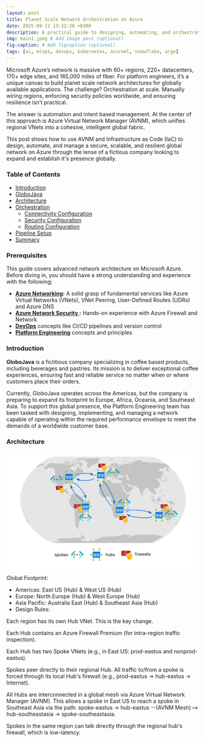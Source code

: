 ```yaml
---
layout: post
title: Planet Scale Network Orchestration on Azure
date: 2025-09-12 13:32:20 +0300
description: A practical guide to designing, automating, and orchestrating global networks for highly available applications on Microsoft Azure
img: main1.jpeg # Add image post (optional)
fig-caption: # Add figcaption (optional)
tags: [ai, mlops, devops, kubernetes, azureml, snowflake, argo]
---
```


Microsoft Azure’s network is massive with 60+ regions, 220+ datacenters, 170+ edge sites, and 165,000 miles of fiber. For platform engineers, it’s a unique canvas to build planet scale network architectures for globally available applications. The challenge? Orchestration at scale. Manually wiring regions, enforcing security policies worldwide, and ensuring resilience isn’t practical.

The answer is automation and intent based management. At the center of this approach is Azure Virtual Network Manager (AVNM), which unifies regional VNets into a cohesive, intelligent global fabric.

This post shows how to use AVNM and Infrastructure as Code (IaC) to design, automate, and manage a secure, scalable, and resilient global network on Azure through the lense of a fictious company looking to expand and establish it's presence globally.

### Table of Contents
- [Introduction](#prerequisites)
- [GloboJava](#introduction)
- [Architecture ](#infrastructure-setup)
- [Orchestration](#data-acquistion)
   - [Connectivity Configuration](#data-connection)
   - [Security Configuration](#data-import)
   - [Routing Configuration](#data-asset)
- [Pipeline Setup](#pipeline-setup)
- [Summary ](#summary)

### Prerequisites
This guide covers advanced network architecture on Microsoft Azure. Before diving in, you should have a strong understanding and experience with the following;

- **[Azure Networking](https://learn.microsoft.com/en-us/azure/networking/fundamentals/networking-overview):** A solid grasp of fundamental services like Azure Virtual Networks (VNets), VNet Peering, User-Defined Routes (UDRs) and Azure DNS
- **[Azure Network Security ](https://learn.microsoft.com/en-us/azure/security/fundamentals/network-overview):** Hands-on experience with Azure Firewall and Network 
- **[DevOps](https://devops.com/)** concepts like CI/CD pipelines and version control
- **[Platform Engineering](https://platformengineering.org/blog/what-is-platform-engineering)** concepts and principles

### Introduction

**GloboJava** is a fictitious company specializing in coffee based products, including beverages and pastries. Its mission is to deliver exceptional coffee experiences, ensuring fast and reliable service no matter when or where customers place their orders.

Currently, GloboJava operates across the Americas, but the company is preparing to expand its footprint to Europe, Africa, Oceania, and Southeast Asia. To support this global presence, the Platform Engineering team has been tasked with designing, implementing, and managing a network capable of operating within the required performance envelope to meet the demands of a worldwide customer base.

### Architecture
<img src="../assets/img/network_architecture.jpeg"/>

Global Footprint:
- Americas: East US (Hub) & West US (Hub)
- Europe: North Europe (Hub) & West Europe (Hub)
- Asia Pacific: Australia East (Hub) & Southeast Asia (Hub)
- Design Rules:

Each region has its own Hub VNet. This is the key change.

Each Hub contains an Azure Firewall Premium (for intra-region traffic inspection).

Each Hub has two Spoke VNets (e.g., in East US: prod-eastus and nonprod-eastus).

Spokes peer directly to their regional Hub. All traffic to/from a spoke is forced through its local Hub's firewall (e.g., prod-eastus -> hub-eastus -> Internet).

All Hubs are interconnected in a global mesh via Azure Virtual Network Manager (AVNM). This allows a spoke in East US to reach a spoke in Southeast Asia via the path: spoke-eastus -> hub-eastus --(AVNM Mesh)--> hub-southeastasia -> spoke-southeastasia.

Spokes in the same region can talk directly through the regional hub's firewall, which is low-latency.